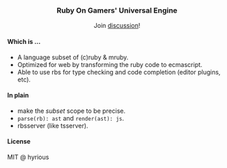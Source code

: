 <h3 align="center">Ruby On Gamers' Universal Engine</h3>

<p align="center">Join <a href="https://github.com/hyrious/rogue/discussions">discussion</a>!</p>

#### Which is …

- A language subset of (c)ruby & mruby.
- Optimized for web by transforming the ruby code to ecmascript.
- Able to use rbs for type checking and code completion (editor plugins, etc).

#### In plain

- make the _subset_ scope to be precise.
- `parse(rb): ast` and `render(ast): js`.
- rbsserver (like tsserver).

#### License

MIT @ hyrious
